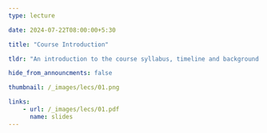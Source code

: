 ```yaml
---
type: lecture

date: 2024-07-22T08:00:00+5:30

title: "Course Introduction"

tldr: "An introduction to the course syllabus, timeline and background."

hide_from_announcments: false

thumbnail: /_images/lecs/01.png

links: 
    - url: /_images/lecs/01.pdf
      name: slides  
---
```

